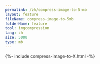 ```yaml
---
permalink: /zh/compress-image-to-5-mb
layout: feature
fileName: compress-image-to-5mb
folderName: feature
tool: imgcompression
lang: zh
size: 5000
type: mb
---
```


{%- include compress-image-to-X.html -%}
